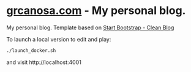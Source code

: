 # [grcanosa.com](http://www.grcanosa.com) - My personal blog.

My personal blog. Template based on [Start Bootstrap - Clean Blog](https://startbootstrap.com/template-overviews/clean-blog/) 

To launch a local version to edit and play:

```bash
./launch_docker.sh
```

and visit http://localhost:4001